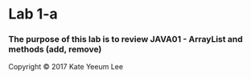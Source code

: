 # Lab 1-a

### The purpose of this lab is to review JAVA01 - ArrayList and methods (add, remove)

Copyright © 2017 Kate Yeeum Lee
